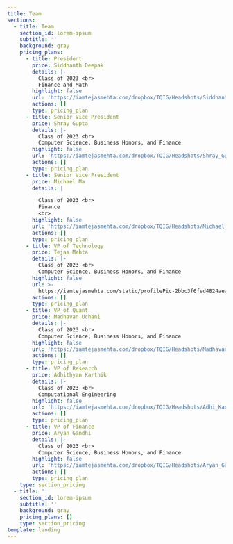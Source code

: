 ```yaml
---
title: Team
sections:
  - title: Team
    section_id: lorem-ipsum
    subtitle: ''
    background: gray
    pricing_plans:
      - title: President
        price: Siddhanth Deepak
        details: |-
          Class of 2023 <br>
          Finance and Math
        highlight: false
        url: 'https://iamtejasmehta.com/dropbox/TQIG/Headshots/Siddhanth_Deepak.jpeg'
        actions: []
        type: pricing_plan
      - title: Senior Vice President
        price: Shray Gupta
        details: |-
          Class of 2023 <br>
          Computer Science, Business Honors, and Finance
        highlight: false
        url: 'https://iamtejasmehta.com/dropbox/TQIG/Headshots/Shray_Gupta.jpeg'
        actions: []
        type: pricing_plan
      - title: Senior Vice President
        price: Michael Ma
        details: |

          Class of 2023 <br>
          Finance
          <br>
        highlight: false
        url: 'https://iamtejasmehta.com/dropbox/TQIG/Headshots/Michael_Ma.jpeg'
        actions: []
        type: pricing_plan
      - title: VP of Technology
        price: Tejas Mehta
        details: |-
          Class of 2023 <br>
          Computer Science, Business Honors, and Finance
        highlight: false
        url: >-
          https://iamtejasmehta.com/static/profilePic-2bbc3f6fed4824aea8b8bbf8c717a268.jpg
        actions: []
        type: pricing_plan
      - title: VP of Quant
        price: Madhavan Uchani
        details: |-
          Class of 2023 <br>
          Computer Science, Business Honors, and Finance
        highlight: false
        url: 'https://iamtejasmehta.com/dropbox/TQIG/Headshots/Madhavan_Uchani.jpeg'
        actions: []
        type: pricing_plan
      - title: VP of Research
        price: Adhithyan Karthik
        details: |-
          Class of 2023 <br>
          Computational Engineering
        highlight: false
        url: 'https://iamtejasmehta.com/dropbox/TQIG/Headshots/Adhi_Karthik.jpeg'
        actions: []
        type: pricing_plan
      - title: VP of Finance
        price: Aryan Gandhi
        details: |-
          Class of 2023 <br>
          Computer Science, Business Honors, and Finance
        highlight: false
        url: 'https://iamtejasmehta.com/dropbox/TQIG/Headshots/Aryan_Gandhi.jpeg'
        actions: []
        type: pricing_plan
    type: section_pricing
  - title: ''
    section_id: lorem-ipsum
    subtitle: ''
    background: gray
    pricing_plans: []
    type: section_pricing
template: landing
---
```

